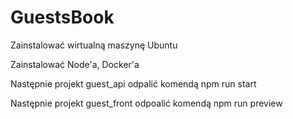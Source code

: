# GuestsBook

Zainstalować wirtualną maszynę Ubuntu

Zainstalować Node'a, Docker'a

Następnie projekt guest_api odpalić komendą npm run start

Następnie projekt guest_front odpoalić komendą npm run preview
